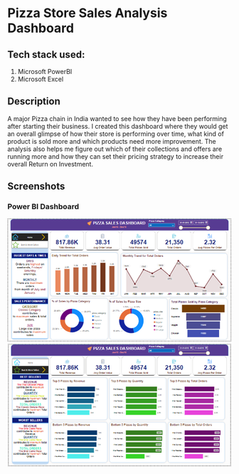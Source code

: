 # Pizza Store Sales Analysis Dashboard

## Tech stack used:
1. Microsoft PowerBI
2. Microsoft Excel

## Description

A major Pizza chain in India wanted to see how they have been performing after starting their business. I created this dashboard where they would get an overall glimpse of how their store is performing over time, what kind of product is sold more and which products need more improvement. The analysis also helps me figure out which of their collections and offers are running more and how they can set their pricing strategy to increase their overall Return on Investment. 

## Screenshots

### Power BI Dashboard

![Power BI](https://github.com/aditigupta678/Pizza-Sales/blob/main/Pizza%20Sales%20Power%20BI%20Dashboard_1.png)
![Power BI_2](https://github.com/aditigupta678/Pizza-Sales/blob/main/Pizza%20Sales%20Power%20BI%20Dashboard_2.png)

